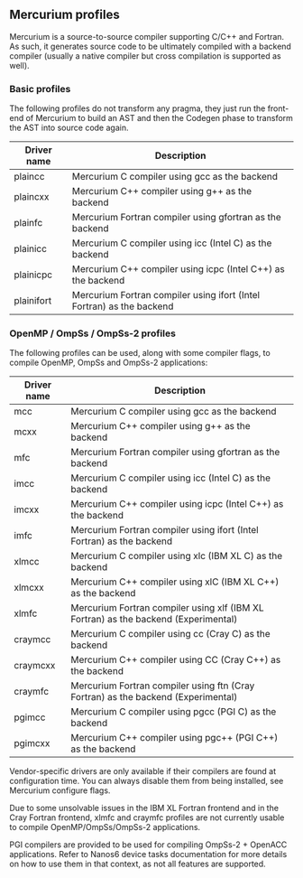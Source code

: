 ## Mercurium profiles

Mercurium is a source-to-source compiler supporting C/C++ and Fortran. As such,
it generates source code to be ultimately compiled with a backend compiler
(usually a native compiler but cross compilation is supported as well).

### Basic profiles
The following profiles do not transform any pragma, they just run the front-end
of Mercurium to build an AST and then the Codegen phase to transform the AST
into source code again.

| Driver name         | Description     |
|---------------------| ----------------|
|plaincc              | Mercurium C compiler using gcc as the backend |
|plaincxx             | Mercurium C++ compiler using g++ as the backend |
|plainfc              | Mercurium Fortran compiler using gfortran as the backend |
|plainicc             | Mercurium C compiler using icc (Intel C) as the backend |
|plainicpc            | Mercurium C++ compiler using icpc (Intel C++) as the backend |
|plainifort           | Mercurium Fortran compiler using ifort (Intel Fortran) as the backend |


### OpenMP / OmpSs / OmpSs-2 profiles
The following profiles can be used, along with some compiler flags, to compile
OpenMP, OmpSs and OmpSs-2 applications:

| Driver name         | Description     |
|---------------------| ----------------|
|mcc                  | Mercurium C compiler using gcc as the backend |
|mcxx                 | Mercurium C++ compiler using g++ as the backend |
|mfc                  | Mercurium Fortran compiler using gfortran as the backend |
|imcc                 | Mercurium C compiler using icc (Intel C) as the backend |
|imcxx                | Mercurium C++ compiler using icpc (Intel C++) as the backend |
|imfc                 | Mercurium Fortran compiler using ifort (Intel Fortran) as the backend |
|xlmcc                | Mercurium C compiler using xlc (IBM XL C) as the backend |
|xlmcxx               | Mercurium C++ compiler using xlC (IBM XL C++) as the backend |
|xlmfc                | Mercurium Fortran compiler using xlf (IBM XL Fortran) as the backend (Experimental) |
|craymcc              | Mercurium C compiler using cc (Cray C) as the backend |
|craymcxx             | Mercurium C++ compiler using CC (Cray C++) as the backend |
|craymfc              | Mercurium Fortran compiler using ftn (Cray Fortran) as the backend (Experimental) |
|pgimcc               | Mercurium C compiler using pgcc (PGI C) as the backend |
|pgimcxx              | Mercurium C++ compiler using pgc++ (PGI C++) as the backend |

Vendor-specific drivers are only available if their compilers are found at
configuration time. You can always disable them from being installed, see
Mercurium configure flags.

Due to some unsolvable issues in the IBM XL Fortran frontend and in the Cray
Fortran frontend, xlmfc and craymfc profiles are not currently usable to
compile OpenMP/OmpSs/OmpSs-2 applications.

PGI compilers are provided to be used for compiling OmpSs-2 + OpenACC applications.
Refer to Nanos6 device tasks documentation for more details on how to use them
in that context, as not all features are supported.
